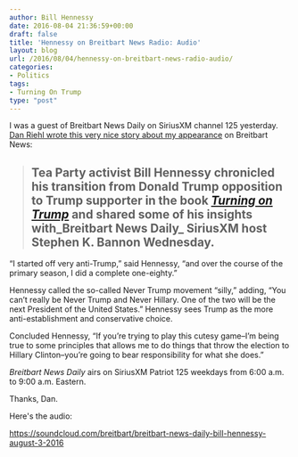 ```yaml
---
author: Bill Hennessy
date: 2016-08-04 21:36:59+00:00
draft: false
title: 'Hennessy on Breitbart News Radio: Audio'
layout: blog
url: /2016/08/04/hennessy-on-breitbart-news-radio-audio/
categories:
- Politics
tags:
- Turning On Trump
type: "post"
---
```


I was a guest of Breitbart News Daily on SiriusXM channel 125 yesterday. [Dan Riehl wrote this very nice story about my appearance](https://www.breitbart.com/radio/2016/08/03/tea-party-leader-hennessy-you-cant-be-never-trump-and-never-hillary/) on Breitbart News:



> 

> 
> ## Tea Party activist Bill Hennessy chronicled his transition from Donald Trump opposition to Trump supporter in the book _[Turning on Trump](https://www.amazon.com/Turning-Trump-Evolution-William-Hennessy/dp/1533313598)_ and shared some of his insights with_Breitbart News Daily_ SiriusXM host Stephen K. Bannon Wednesday.
> 
> 
“I started off very anti-Trump,” said Hennessy, “and over the course of the primary season, I did a complete one-eighty.”

Hennessy called the so-called Never Trump movement “silly,” adding, “You can’t really be Never Trump and Never Hillary. One of the two will be the next President of the United States.” Hennessy sees Trump as the more anti-establishment and conservative choice.

Concluded Hennessy, “If you’re trying to play this cutesy game–I’m being true to some principles that allows me to do things that throw the election to Hillary Clinton–you’re going to bear responsibility for what she does.”

_Breitbart News Daily_ airs on SiriusXM Patriot 125 weekdays from 6:00 a.m. to 9:00 a.m. Eastern.



Thanks, Dan.

Here's the audio:

https://soundcloud.com/breitbart/breitbart-news-daily-bill-hennessy-august-3-2016
